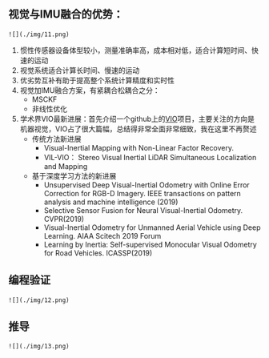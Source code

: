 ## 视觉与IMU融合的优势：
    ![](./img/11.png)
1. 惯性传感器设备体型较小，测量准确率高，成本相对低，适合计算短时间、快速的运动  
2. 视觉系统适合计算长时间、慢速的运动  
3. 优劣势互补有助于提高整个系统计算精度和实时性  
4. 视觉加IMU融合方案，有紧耦合松耦合之分：  
    * MSCKF
    * 非线性优化
5. 学术界VIO最新进展：首先介绍一个github上的[VIO](https://github.com/Ewenwan/MVision)项目，主要关注的方向是机器视觉，VIO占了很大篇幅，总结得非常全面非常细致，我在这里不再赘述  
    * 传统方法新进展
        * Visual-Inertial Mapping with Non-Linear Factor Recovery. 
        * VIL-VIO： Stereo Visual Inertial LiDAR Simultaneous Localization and Mapping
    * 基于深度学习方法的新进展
        * Unsupervised Deep Visual-Inertial Odometry with Online Error Correction for RGB-D Imagery. IEEE transactions on pattern analysis and machine intelligence (2019)
        * Selective Sensor Fusion for Neural Visual-Inertial Odometry. CVPR(2019)
        * Visual-Inertial Odometry for Unmanned Aerial Vehicle using Deep Learning. AIAA Scitech 2019 Forum
        * Learning by Inertia: Self-supervised Monocular Visual Odometry for Road Vehicles. ICASSP(2019)

## 编程验证
    ![](./img/12.png)

## 推导
    ![](./img/13.png)